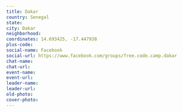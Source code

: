 ```yaml
---
title: Dakar
country: Senegal
state: 
city: Dakar
neighborhood: 
coordinates: 14.693425, -17.447938
plus-code:
social-name: Facebook
social-url: https://www.facebook.com/groups/free.code.camp.dakar
chat-name:
chat-url:
event-name:
event-url:
leader-name:
leader-url:
old-photo: 
cover-photo:
---
```

